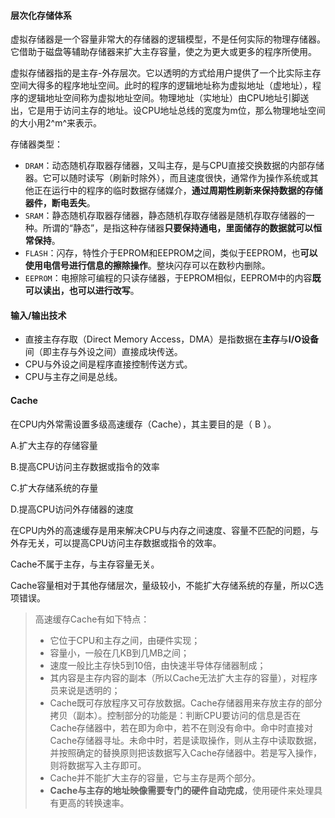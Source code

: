 #### 层次化存储体系

虚拟存储器是一个容量非常大的存储器的逻辑模型，不是任何实际的物理存储器。它借助于磁盘等辅助存储器来扩大主存容量，使之为更大或更多的程序所使用。

虚拟存储器指的是主存-外存层次。它以透明的方式给用户提供了一个比实际主存空间大得多的程序地址空间。此时的程序的逻辑地址称为虚拟地址（虚地址），程序的逻辑地址空间称为虚拟地址空间。物理地址（实地址）由CPU地址引脚送出，它是用于访问主存的地址。设CPU地址总线的宽度为m位，那么物理地址空间的大小用2^m^来表示。

存储器类型：

- `DRAM`：动态随机存取器存储器，又叫主存，是与CPU直接交换数据的内部存储器。它可以随时读写（刷新时除外），而且速度很快，通常作为操作系统或其他正在运行中的程序的临时数据存储媒介，**通过周期性刷新来保持数据的存储器件，断电丢失**。
- `SRAM`：静态随机存取器存储器，静态随机存取存储器是随机存取存储器的一种。所谓的“静态”，是指这种存储器**只要保持通电，里面储存的数据就可以恒常保持**。
- `FLASH`：闪存，特性介于EPROM和EEPROM之间，类似于EEPROM，也**可以使用电信号进行信息的擦除操作**。整块闪存可以在数秒内删除。
- `EEPROM`：电擦除可编程的只读存储器，于EPROM相似，EEPROM中的内容**既可以读出，也可以进行改写**。



#### 输入/输出技术

- 直接主存存取（Direct Memory Access，DMA）是指数据在**主存**与**I/O设备**间（即主存与外设之间）直接成块传送。
- CPU与外设之间是程序直接控制传送方式。
- CPU与主存之间是总线。



#### Cache

在CPU内外常需设置多级高速缓存（Cache），其主要目的是（ B ）。

A.扩大主存的存储容量

B.提高CPU访问主存数据或指令的效率

C.扩大存储系统的存量

D.提高CPU访问外存储器的速度

在CPU内外的高速缓存是用来解决CPU与内存之间速度、容量不匹配的问题，与外存无关，可以提高CPU访问主存数据或指令的效率。

Cache不属于主存，与主存容量无关。

Cache容量相对于其他存储层次，量级较小，不能扩大存储系统的存量，所以C选项错误。

> 高速缓存Cache有如下特点：
>
> - 它位于CPU和主存之间，由硬件实现；
> - 容量小，一般在几KB到几MB之间；
> - 速度一般比主存快5到10倍，由快速半导体存储器制成；
> - 其内容是主存内容的副本（所以Cache无法扩大主存的容量），对程序员来说是透明的；
> - Cache既可存放程序又可存放数据。Cache存储器用来存放主存的部分拷贝（副本）。控制部分的功能是：判断CPU要访问的信息是否在Cache存储器中，若在即为命中，若不在则没有命中。命中时直接对 Cache存储器寻址。未命中时，若是读取操作，则从主存中读取数据，并按照确定的替换原则把该数据写入Cache存储器中。若是写入操作，则将数据写入主存即可。
> - Cache并不能扩大主存的容量，它与主存是两个部分。
> - **Cache与主存的地址映像需要专门的硬件自动完成**，使用硬件来处理具有更高的转换速率。

































































